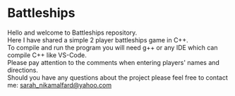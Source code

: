 # Battleships

Hello and welcome to Battleships repository. <br/>
Here I have shared a simple 2 player battleships game in C++. <br/>
To compile and run the program you will need g++ or any IDE which can compile C++ like VS-Code. </br>
Please pay attention to the comments when entering players' names and directions. </br>
Should you have any questions about the project please feel free to contact me: sarah_nikamalfard@yahoo.com
